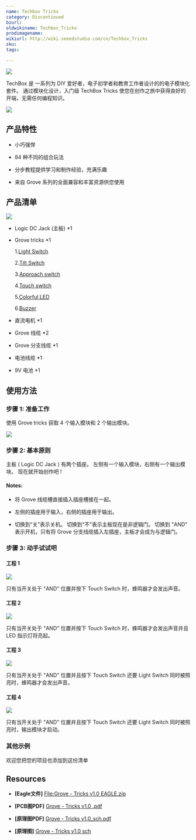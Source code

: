 ```yaml
---
name: Techbox Tricks‏‎
category: Discontinued
bzurl:
oldwikiname: Techbox_Tricks‏‎
prodimagename:
wikiurl: http://wiki.seeedstudio.com/cn/Techbox_Tricks
sku:
tags:

---
```


![](https://github.com/SeeedDocument/Techbox_Tricks/raw/master/img/110020006_p1.jpg)

TechBox 是 一系列为 DIY 爱好者，电子初学者和教育工作者设计的的电子模块化套件。
通过模块化设计，入门级 TechBox Tricks 使您在创作之旅中获得良好的开端，无需任何编程知识。

[![](https://github.com/SeeedDocument/wiki_chinese/raw/master/docs/images/click_to_buy.PNG)](https://item.taobao.com/item.htm?spm=a1z10.3-c.w4002-11172317909.9.862eb1aONn6bD&id=45508898767)

##   产品特性

*   小巧强悍

*   84 种不同的组合玩法

*   分步教程提供学习和制作经验，充满乐趣

*   来自 Grove 系列的全面兼容和丰富资源供您使用

##   产品清单

![](https://github.com/SeeedDocument/Techbox_Tricks/raw/master/img/110020006_p2.jpg)

*   Logic DC Jack (主板) *1

*   Grove tricks *1

    1.[Light Switch](https://seeeddoc.github.io/Grove-Light_Sensor/)

    2.[Tilt Switch](https://seeeddoc.github.io/Grove-Tilt_Switch/)

    3.[Approach switch](https://seeeddoc.github.io/Grove-Line_Finder/)

    4.[Touch switch](https://seeeddoc.github.io/Grove-Touch_Sensor/)

    5.[Colorful LED](https://seeeddoc.github.io/Grove-LED_Socket_Kit/)

    6.[Buzzer](https://seeeddoc.github.io/Grove-Buzzer/)

  *   直流电机 *1

  *   Grove 线缆 *2

  *   Grove 分支线缆 *1

  *   电池线缆 *1

  *   9V 电池 *1

##   使用方法

###  步骤 1: 准备工作

使用 Grove tricks 获取 4 个输入模块和 2 个输出模块。

![](https://github.com/SeeedDocument/Techbox_Tricks/raw/master/img/Grove_tricks_depart.jpg)

###  步骤 2: 基本原则

主板 ( Logic DC Jack ) 有两个插座。 左侧有一个输入模块，右侧有一个输出模块。 现在就开始创作吧 !

####  Notes:

*   将 Grove 线缆槽直接插入插座槽接在一起。

*   左侧的插座用于输入，右侧的插座用于输出。

*   切换到“关”表示关机。 切换到“不”表示主板现在是非逻辑门。 切换到 "AND" 表示开机，只有将 Grove 分支线缆插入左插座，主板才会成为与逻辑门。

###  步骤 3: 动手试试吧

####  工程 1

![](https://github.com/SeeedDocument/Techbox_Tricks/raw/master/img/Application_1.jpg)

只有当开关处于 "AND" 位置并按下 Touch Switch 时，蜂鸣器才会发出声音。

####  工程 2

![](https://github.com/SeeedDocument/Techbox_Tricks/raw/master/img/Application_2.jpg)

只有当开关处于 "AND" 位置并按下 Touch Switch 时，蜂鸣器才会发出声音并且 LED 指示灯将亮起。

####  工程 3

![](https://github.com/SeeedDocument/Techbox_Tricks/raw/master/img/Application_3.jpg)

只有当开关处于 "AND" 位置并且按下 Touch Switch 还要 Light Switch 同时被照亮时，蜂鸣器才会发出声音。

####  工程 4

![](https://github.com/SeeedDocument/Techbox_Tricks/raw/master/img/Application_4.jpg)

只有当开关处于 "AND" 位置并且按下 Touch Switch 还要 Light Switch 同时被照亮时，输出模块才启动。

###  其他示例

欢迎您把您的项目也添加到这份清单

##  Resources

- **[Eagle文件]** [File:Grove - Tricks v1.0 EAGLE.zip](https://github.com/SeeedDocument/Techbox_Tricks/raw/master/res/Grove-Tricks_v1.0_EAGLE.zip)

- **[PCB图PDF]** [Grove - Tricks v1.0 .pdf](https://github.com/SeeedDocument/Techbox_Tricks/raw/master/res/Grove-Tricks_v1.0_%E4%BD%8D%E5%8F%B7.pdf)

- **[原理图PDF]** [Grove - Tricks v1.0_sch.pdf](https://github.com/SeeedDocument/Techbox_Tricks/raw/master/res/Grove-Tricks_v1.0_sch.pdf)

- **[原理图]** [Grove - Tricks v1.0 sch](https://github.com/SeeedDocument/Techbox_Tricks/raw/master/res/Grove%20-%20Tricks%20v1.0.pdf)
